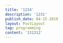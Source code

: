 ```yaml
---
title: '1234'
description: '1231'
publish_date: 04-15-2019
layout: PostLayout
tag: programming
content: '131312'
---
```


